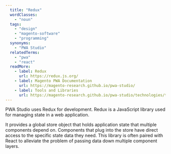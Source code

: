 ```yaml
---
  title: "Redux"
  wordClasses:
    - "noun"
  tags:
    - "design"
    - "magento-software"
    - "programming"
  synonyms:
    - "PWA Studio"
  relatedTerms:
    - "pwa"
    - "react"
  readMore:
    - label: Redux
      url: https://redux.js.org/
    - label: Magento PWA Documentation
      url: https://magento-research.github.io/pwa-studio/
    - label: Tools and Libraries
      url: https://magento-research.github.io/pwa-studio/technologies/tools-libraries/
---
```

PWA Studio uses Redux for development. Redux is a JavaScript library used for managing state in a web application.

It provides a global store object that holds application state that multiple components depend on. Components that plug into the store have direct access to the specific state data they need. This library is often paired with React to alleviate the problem of passing data down multiple component layers.
